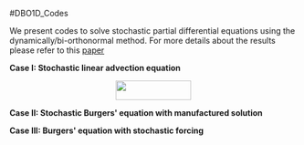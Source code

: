 #DBO1D_Codes

We present codes to solve stochastic partial differential equations using the dynamically/bi-orthonormal method. For more details about the results please refer to this [paper](https://arxiv.org/abs/1910.04299)

**Case I: Stochastic linear advection equation**

<p align="center"><img src="/tex/6e55f23ee97951646c565ebda2147490.svg?invert_in_darkmode&sanitize=true" align=middle width=131.0965326pt height=33.81208709999999pt/></p>

**Case II: Stochastic Burgers' equation with manufactured solution** 

**Case III: Burgers' equation with stochastic forcing**

